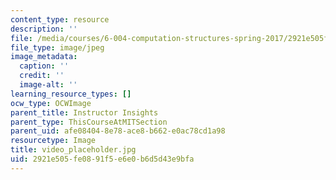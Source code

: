 ```yaml
---
content_type: resource
description: ''
file: /media/courses/6-004-computation-structures-spring-2017/2921e505fe0891f5e6e0b6d5d43e9bfa_video_placeholder.jpg
file_type: image/jpeg
image_metadata:
  caption: ''
  credit: ''
  image-alt: ''
learning_resource_types: []
ocw_type: OCWImage
parent_title: Instructor Insights
parent_type: ThisCourseAtMITSection
parent_uid: afe08404-8e78-ace8-b662-e0ac78cd1a98
resourcetype: Image
title: video_placeholder.jpg
uid: 2921e505-fe08-91f5-e6e0-b6d5d43e9bfa
---
```

